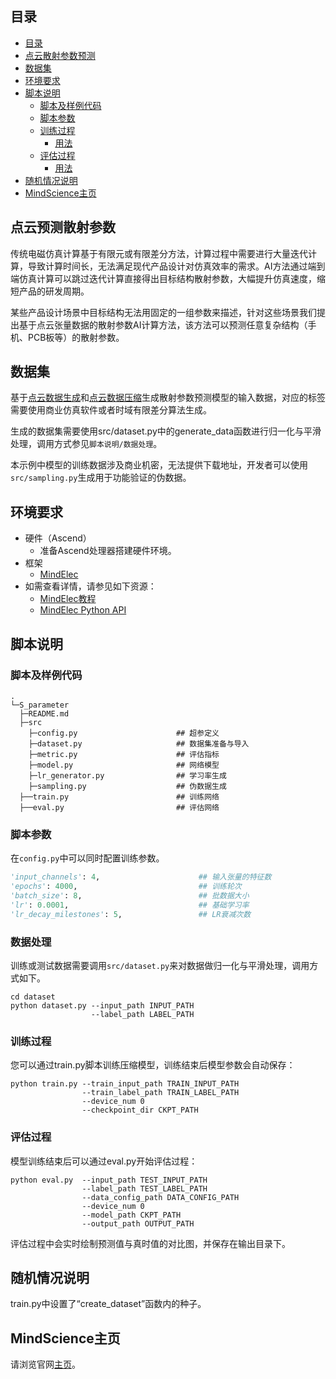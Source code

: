 ## 目录

- [目录](#目录)
- [点云散射参数预测](#点云散射参数预测)
- [数据集](#数据集)
- [环境要求](#环境要求)
- [脚本说明](#脚本说明)
    - [脚本及样例代码](#脚本及样例代码)
    - [脚本参数](#脚本参数)
    - [训练过程](#训练过程)
        - [用法](#用法)
    - [评估过程](#评估过程)
        - [用法](#用法-1)
- [随机情况说明](#随机情况说明)
- [MindScience主页](#mindscience主页)

## 点云预测散射参数

传统电磁仿真计算基于有限元或有限差分方法，计算过程中需要进行大量迭代计算，导致计算时间长，无法满足现代产品设计对仿真效率的需求。AI方法通过端到端仿真计算可以跳过迭代计算直接得出目标结构散射参数，大幅提升仿真速度，缩短产品的研发周期。

某些产品设计场景中目标结构无法用固定的一组参数来描述，针对这些场景我们提出基于点云张量数据的散射参数AI计算方法，该方法可以预测任意复杂结构（手机、PCB板等）的散射参数。

## 数据集

基于[点云数据生成](https://gitee.com/mindspore/mindscience/tree/master/MindElec/examples/data_driven/pointcloud/generate_pointcloud)和[点云数据压缩](https://gitee.com/mindspore/mindscience/tree/master/MindElec/examples/data_driven/pointcloud/data_compression)生成散射参数预测模型的输入数据，对应的标签需要使用商业仿真软件或者时域有限差分算法生成。

生成的数据集需要使用src/dataset.py中的generate_data函数进行归一化与平滑处理，调用方式参见`脚本说明/数据处理`。

本示例中模型的训练数据涉及商业机密，无法提供下载地址，开发者可以使用`src/sampling.py`生成用于功能验证的伪数据。

## 环境要求

- 硬件（Ascend）
    - 准备Ascend处理器搭建硬件环境。
- 框架
    - [MindElec](https://gitee.com/mindspore/mindscience/tree/master/MindElec)
- 如需查看详情，请参见如下资源：
    - [MindElec教程](https://www.mindspore.cn/mindscience/docs/zh-CN/master/mindelec/intro_and_install.html)
    - [MindElec Python API](https://www.mindspore.cn/mindscience/api/zh-CN/master/mindelec.html)

## 脚本说明

### 脚本及样例代码

```path
.
└─S_parameter
  ├─README.md
  ├─src
    ├─config.py                      ## 超参定义
    ├─dataset.py                     ## 数据集准备与导入
    ├─metric.py                      ## 评估指标
    ├─model.py                       ## 网络模型
    ├─lr_generator.py                ## 学习率生成
    ├─sampling.py                    ## 伪数据生成
  ├──train.py                        ## 训练网络
  ├──eval.py                         ## 评估网络
```

### 脚本参数

在`config.py`中可以同时配置训练参数。

```python
'input_channels': 4,                      ## 输入张量的特征数
'epochs': 4000,                           ## 训练轮次
'batch_size': 8,                          ## 批数据大小
'lr': 0.0001,                             ## 基础学习率
'lr_decay_milestones': 5,                 ## LR衰减次数
```

### 数据处理

训练或测试数据需要调用`src/dataset.py`来对数据做归一化与平滑处理，调用方式如下。

``` shell
cd dataset
python dataset.py --input_path INPUT_PATH
                  --label_path LABEL_PATH
```

### 训练过程

您可以通过train.py脚本训练压缩模型，训练结束后模型参数会自动保存：

``` shell
python train.py --train_input_path TRAIN_INPUT_PATH
                --train_label_path TRAIN_LABEL_PATH
                --device_num 0
                --checkpoint_dir CKPT_PATH
```

### 评估过程

模型训练结束后可以通过eval.py开始评估过程：

``` shell
python eval.py  --input_path TEST_INPUT_PATH
                --label_path TEST_LABEL_PATH
                --data_config_path DATA_CONFIG_PATH
                --device_num 0
                --model_path CKPT_PATH
                --output_path OUTPUT_PATH
```

评估过程中会实时绘制预测值与真时值的对比图，并保存在输出目录下。

## 随机情况说明

train.py中设置了“create_dataset”函数内的种子。

## MindScience主页

请浏览官网[主页](https://gitee.com/mindspore/mindscience)。
